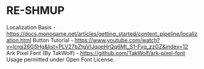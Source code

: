 # RE-SHMUP
Localization Basis - https://docs.monogame.net/articles/getting_started/content_pipeline/localization.html
Button Tutorial - https://www.youtube.com/watch?v=lcrgj26G5Hg&list=PLV27bZtgVIJqoeHrQq6Mt_S1-Fvq_zzGZ&index=12
Ark Pixel Font (By TakWolf) - https://github.com/TakWolf/ark-pixel-font
	Usage permitted under Open Font License.